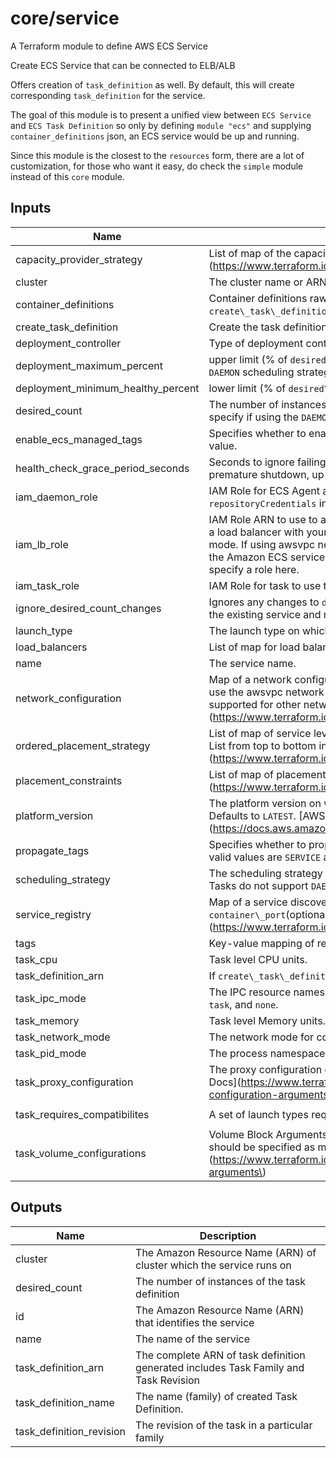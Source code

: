 # core/service

A Terraform module to define AWS ECS Service

Create ECS Service that can be connected to ELB/ALB

Offers creation of `task_definition` as well. By default, this will create corresponding `task_definition` for the service.

The goal of this module is to present a unified view between `ECS Service` and `ECS Task Definition` so only by defining `module "ecs"` and supplying `container_definitions` json, an ECS service would be up and running.

Since this module is the closest to the `resources` form, there are a lot of customization, for those who want it easy, do check the `simple` module instead of this `core` module.

<!-- BEGINNING OF PRE-COMMIT-TERRAFORM DOCS HOOK -->
## Inputs

| Name | Description | Type | Default | Required |
|------|-------------|:----:|:-----:|:-----:|
| capacity\_provider\_strategy | List of map of the capacity provider strategy to use for the service. \[Terraform Docs\]\(https://www.terraform.io/docs/providers/aws/r/ecs\_service.html#capacity\_provider\_strategy\) | list(any) | `[]` | no |
| cluster | The cluster name or ARN. | string | n/a | yes |
| container\_definitions | Container definitions raw json string or rendered template. Not required if `create\_task\_definition` is `false`. | string | `"null"` | no |
| create\_task\_definition | Create the task definition | bool | `"true"` | no |
| deployment\_controller | Type of deployment controller. Valid values: `CODE\_DEPLOY`, `ECS`. | string | `"ECS"` | no |
| deployment\_maximum\_percent | upper limit \(% of `desired\_count`\) of # of running tasks during a deployment. Do not fill when using `DAEMON` scheduling strategy. | number | `"null"` | no |
| deployment\_minimum\_healthy\_percent | lower limit \(% of `desired\_count`\) of # of running tasks during a deployment | number | `"100"` | no |
| desired\_count | The number of instances of the task definition to place and keep running. Defaults to 0. Do not specify if using the `DAEMON` scheduling strategy. | number | `"null"` | no |
| enable\_ecs\_managed\_tags | Specifies whether to enable Amazon ECS managed tags for the tasks within the service. Boolean value. | string | `"null"` | no |
| health\_check\_grace\_period\_seconds | Seconds to ignore failing load balancer health checks on newly instantiated tasks to prevent premature shutdown, up to 2147483647. Only valid for services configured to use load balancers. | number | `"null"` | no |
| iam\_daemon\_role | IAM Role for ECS Agent and Docker Daemon to use \(ECR, etc.\). Required if specifying `repositoryCredentials` in container configuration. | string | `"null"` | no |
| iam\_lb\_role | IAM Role ARN to use to attach service to Load Balancer. This parameter is required if you are using a load balancer with your service, but only if your task definition does not use the awsvpc network mode. If using awsvpc network mode, do not specify this role. If your account has already created the Amazon ECS service-linked role, that role is used by default for your service unless you specify a role here. | string | `"null"` | no |
| iam\_task\_role | IAM Role for task to use to access AWS services \(dynamo, s3, etc.\) | string | `"null"` | no |
| ignore\_desired\_count\_changes | Ignores any changes to `desired\_count` parameter after apply. Note updating this value will destroy the existing service and recreate it. | bool | `"false"` | no |
| launch\_type | The launch type on which to run your service. The valid values are `EC2` or `FARGATE`. | string | `"null"` | no |
| load\_balancers | List of map for load balancers configuration. | list(any) | `[]` | no |
| name | The service name. | string | n/a | yes |
| network\_configuration | Map of a network configuration for the service. This parameter is required for task definitions that use the awsvpc network mode to receive their own Elastic Network Interface, and it is not supported for other network modes. \[Terraform Docs\]\(https://www.terraform.io/docs/providers/aws/r/ecs\_service.html#network\_configuration\) | string | `"null"` | no |
| ordered\_placement\_strategy | List of map of service level strategy rules that are taken into consideration during task placement. List from top to bottom in order of precedence. Max 5. \[Terraform Docs\]\(https://www.terraform.io/docs/providers/aws/r/ecs\_service.html#ordered\_placement\_strategy\) | list(any) | `[]` | no |
| placement\_constraints | List of map of placement constraints for Task Definition. Max 10. \[Terraform Docs\]\(https://www.terraform.io/docs/providers/aws/r/ecs\_service.html#placement\_constraints\) | list(any) | `[]` | no |
| platform\_version | The platform version on which to run your service. Only applicable for `launch\_type` set to `FARGATE`. Defaults to `LATEST`. \[AWS Docs\]\(https://docs.aws.amazon.com/AmazonECS/latest/developerguide/platform\_versions.html\) | string | `"null"` | no |
| propagate\_tags | Specifies whether to propagate the tags from the task definition or the service to the tasks. The valid values are `SERVICE` and `TASK\_DEFINITION`. | string | `"null"` | no |
| scheduling\_strategy | The scheduling strategy to use for the service. The valid values are `REPLICA` and `DAEMON`. Fargate Tasks do not support `DAEMON` scheduling strategy. | string | `"null"` | no |
| service\_registry | Map of a service discovery registries for the service. Consists of `registry\_arn`, `port`\(optional\), `container\_port`\(optional\), `container\_port`\(optional\). \[Terraform Docs\]\(https://www.terraform.io/docs/providers/aws/r/ecs\_service.html#service\_registries\) | string | `"null"` | no |
| tags | Key-value mapping of resource tags | map(string) | `{}` | no |
| task\_cpu | Task level CPU units. | number | `"null"` | no |
| task\_definition\_arn | If `create\_task\_definition` is `false`, provide the ARN of task definition to use | string | `"null"` | no |
| task\_ipc\_mode | The IPC resource namespace to be used for the containers in the task The valid values are `host`, `task`, and `none`. | string | `"null"` | no |
| task\_memory | Task level Memory units. | number | `"null"` | no |
| task\_network\_mode | The network mode for container. | string | `"bridge"` | no |
| task\_pid\_mode | The process namespace to use for the containers in the task. The valid values are `host` and `task`. | string | `"null"` | no |
| task\_proxy\_configuration | The proxy configuration details for the App Mesh proxy. Defined as map argument. \[Terraform Docs\]\(https://www.terraform.io/docs/providers/aws/r/ecs\_task\_definition.html#proxy-configuration-arguments\) | string | `"null"` | no |
| task\_requires\_compatibilites | A set of launch types required by the task. The valid values are `EC2` and `FARGATE`. | list(string) | `[ "EC2" ]` | no |
| task\_volume\_configurations | Volume Block Arguments for Task Definition. List of map. Note that `docker\_volume\_configuration` should be specified as map argument instead of block. \[Terraform Docs\]\(https://www.terraform.io/docs/providers/aws/r/ecs\_task\_definition.html#volume-block-arguments\) | list(any) | `[]` | no |

## Outputs

| Name | Description |
|------|-------------|
| cluster | The Amazon Resource Name \(ARN\) of cluster which the service runs on |
| desired\_count | The number of instances of the task definition |
| id | The Amazon Resource Name \(ARN\) that identifies the service |
| name | The name of the service |
| task\_definition\_arn | The complete ARN of task definition generated includes Task Family and Task Revision |
| task\_definition\_name | The name \(family\) of created Task Definition. |
| task\_definition\_revision | The revision of the task in a particular family |

<!-- END OF PRE-COMMIT-TERRAFORM DOCS HOOK -->


